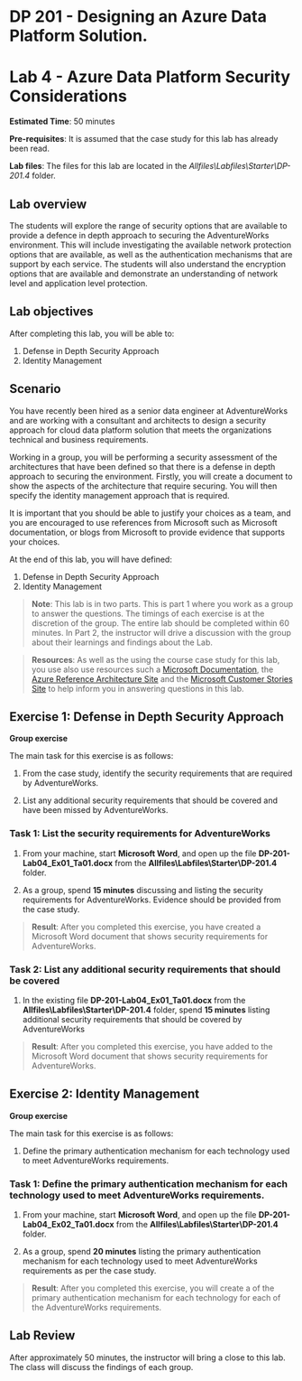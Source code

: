 # DP 201 - Designing an Azure Data Platform Solution.

# Lab 4 - Azure Data Platform Security Considerations

**Estimated Time**: 50 minutes

**Pre-requisites**: It is assumed that the case study for this lab has already been read.

**Lab files**: The files for this lab are located in the _Allfiles\Labfiles\Starter\DP-201.4_ folder.

## Lab overview

The students will explore the range of security options that are available to provide a defence in depth approach to securing the AdventureWorks environment. This will include investigating the available network protection options that are available, as well as the authentication mechanisms that are support by each service. The students will also understand the encryption options that are available and demonstrate an understanding of network level and application level protection.

## Lab objectives

After completing this lab, you will be able to:

1. Defense in Depth Security Approach
1. Identity Management

## Scenario

You have recently been hired as a senior data engineer at AdventureWorks and are working with a consultant and architects to design a security approach for cloud data platform solution that meets the organizations technical and business requirements.

Working in a group, you will be performing a security assessment of the architectures that have been defined so that there is a defense in depth approach to securing the environment. Firstly, you will create a document to show the aspects of the architecture that require securing. You will then specify the identity management approach that is required.

It is important that you should be able to justify your choices as a team, and you are encouraged to use references from Microsoft such as Microsoft documentation, or blogs from Microsoft to provide evidence that supports your choices.

At the end of this lab, you will have defined:

1. Defense in Depth Security Approach
1. Identity Management

> **Note**: This lab is in two parts. This is part 1 where you work as a group to answer the questions. The timings of each exercise is at the discretion of the group. The entire lab should be completed within 60 minutes. In Part 2, the instructor will drive a discussion with the group about their learnings and findings about the Lab.

> **Resources**: As well as the using the course case study for this lab, you use also use resources such a [Microsoft Documentation](https://docs.microsoft.com), the [Azure Reference Architecture Site](https://docs.microsoft.com/en-us/azure/architecture/reference-architectures/) and the [Microsoft Customer Stories Site](https://customers.microsoft.com/) to help inform you in answering questions in this lab.

## Exercise 1: Defense in Depth Security Approach

**Group exercise**

The main task for this exercise is as follows:

1. From the case study, identify the security requirements that are required by AdventureWorks.

1. List any additional security requirements that should be covered and have been missed by AdventureWorks.

### Task 1: List the security requirements for AdventureWorks

1. From your machine, start **Microsoft Word**, and open up the file **DP-201-Lab04_Ex01_Ta01.docx** from the **Allfiles\Labfiles\Starter\DP-201.4** folder.

1. As a group, spend **15 minutes** discussing and listing the security requirements for AdventureWorks. Evidence should be provided from the case study.

> **Result**: After you completed this exercise, you have created a Microsoft Word document that shows security requirements for AdventureWorks.

### Task 2: List any additional security requirements that should be covered

1. In the existing file **DP-201-Lab04_Ex01_Ta01.docx** from the **Allfiles\Labfiles\Starter\DP-201.4** folder, spend **15 minutes** listing additional security requirements that should be covered by AdventureWorks

> **Result**: After you completed this exercise, you have added to the Microsoft Word document that shows security requirements for AdventureWorks.

## Exercise 2: Identity Management

**Group exercise**

The main task for this exercise is as follows:

1. Define the primary authentication mechanism for each technology used to meet AdventureWorks requirements.

### Task 1: Define the primary authentication mechanism for each technology used to meet AdventureWorks requirements.

1. From your machine, start **Microsoft Word**, and open up the file **DP-201-Lab04_Ex02_Ta01.docx** from the **Allfiles\Labfiles\Starter\DP-201.4** folder.

1. As a group, spend **20 minutes** listing the primary authentication mechanism for each technology used to meet AdventureWorks requirements as per the case study.

> **Result**: After you completed this exercise, you will create a of the primary authentication mechanism for each technology for each of the AdventureWorks requirements.

## Lab Review

After approximately 50 minutes, the instructor will bring a close to this lab. The class will discuss the findings of each group.
